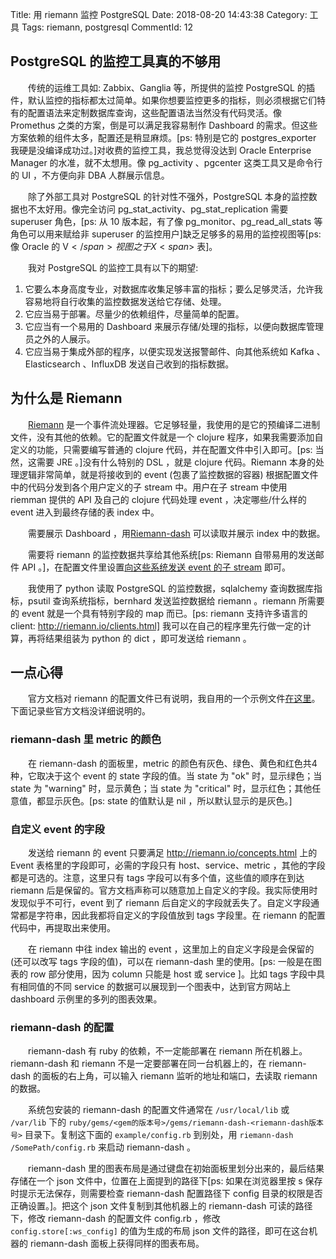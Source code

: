 Title: 用 riemann 监控 PostgreSQL
Date: 2018-08-20 14:43:38
Category: 工具
Tags: riemann, postgresql
CommentId: 12


<!-- PELICAN_END_SUMMARY -->


## PostgreSQL 的监控工具真的不够用

　　传统的运维工具如: Zabbix、Ganglia 等，所提供的监控 PostgreSQL 的插件，默认监控的指标都太过简单。如果你想要监控更多的指标，则必须根据它们特有的配置语法来定制数据库查询，这些配置语法当然没有代码灵活。像 Promethus 之类的方案，倒是可以满足我容易制作 Dashboard 的需求。但这些方案依赖的组件太多，配置还是稍显麻烦。[ps: 特别是它的 postgres_exporter 我硬是没编译成功过。]对收费的监控工具，我总觉得没达到 Oracle Enterprise Manager 的水准，就不太想用。像 pg_activity 、pgcenter 这类工具又是命令行的 UI ，不方便向非 DBA 人群展示信息。

　　除了外部工具对 PostgreSQL 的针对性不强外，PostgreSQL 本身的监控数据也不太好用。像完全访问 pg_stat_activity、pg_stat_replication 需要 superuser 角色，[ps: 从 10 版本起，有了像 pg_monitor、pg_read_all_stats 等角色可以用来赋给非 superuser 的监控用户]缺乏足够多的易用的监控视图等[ps: 像 Oracle 的 V<span>$</span> 视图之于 X<span>$</span> 表]。

　　我对 PostgreSQL 的监控工具有以下的期望:

1. 它要么本身高度专业，对数据库收集足够丰富的指标；要么足够灵活，允许我容易地将自行收集的监控数据发送给它存储、处理。
2. 它应当易于部署。尽量少的依赖组件，尽量简单的配置。
3. 它应当有一个易用的 Dashboard 来展示存储/处理的指标，以便向数据库管理员之外的人展示。
4. 它应当易于集成外部的程序，以便实现发送报警邮件、向其他系统如 Kafka 、Elasticsearch 、InfluxDB 发送自己收到的指标数据。


## 为什么是 Riemann

　　[Riemann](http://riemann.io) 是一个事件流处理器。它足够轻量，我使用的是它的预编译二进制文件，没有其他的依赖。它的配置文件就是一个 clojure 程序，如果我需要添加自定义的功能，只需要编写普通的 clojure 代码，并在配置文件中引入即可。[ps: 当然，这需要 JRE 。]没有什么特别的 DSL ，就是 clojure 代码。Riemann 本身的处理逻辑非常简单，就是将接收到的 event (包裹了监控数据的容器) 根据配置文件中的代码分发到各个用户定义的子 stream 中。用户在子 stream 中使用 riemman 提供的 API 及自己的 clojure 代码处理 event ，决定哪些/什么样的 event 进入到最终存储的表 index 中。

　　需要展示 Dashboard ，用[Riemann-dash](http://riemann.io/dashboard.html) 可以读取并展示 index 中的数据。

　　需要将 riemann 的监控数据共享给其他系统[ps: Riemann 自带易用的发送邮件 API 。]，在配置文件里设置[向这些系统发送 event 的子 stream](http://riemann.io/howto.html#integrating-with-other-systems) 即可。

　　我使用了 python 读取 PostgreSQL 的监控数据，sqlalchemy 查询数据库指标，psutil 查询系统指标，bernhard 发送监控数据给 riemann 。riemann 所需要的 event 就是一个具有特别字段的 map 而已。[ps: riemann 支持许多语言的 client: http://riemann.io/clients.html] 我可以在自己的程序里先行做一定的计算，再将结果组装为 python 的 dict ，即可发送给 riemann 。


## 一点心得

　　官方文档对 riemann 的配置文件已有说明，我自用的一个示例文件[在这里](https://gist.github.com/paxinla/39e19a4d30f4bb74c87c5dacc884165d)。下面记录些官方文档没详细说明的。

### riemann-dash 里 metric 的颜色

　　在 riemann-dash 的面板里，metric 的颜色有灰色、绿色、黄色和红色共4种，它取决于这个 event 的 state 字段的值。当 state 为 "ok" 时，显示绿色；当 state 为 "warning" 时，显示黄色；当 state 为 "critical" 时，显示红色；其他任意值，都显示灰色。[ps: state 的值默认是 nil ，所以默认显示的是灰色。]

### 自定义 event 的字段

　　发送给 riemann 的 event 只要满足 http://riemann.io/concepts.html 上的 Event 表格里的字段即可，必需的字段只有 host、service、metric ，其他的字段都是可选的。注意，这里只有 tags 字段可以有多个值，这些值的顺序在到达 riemann 后是保留的。官方文档声称可以随意加上自定义的字段。我实际使用时发现似乎不可行，event 到了 riemann 后自定义的字段就丢失了。自定义字段通常都是字符串，因此我都将自定义的字段值放到 tags 字段里。在 riemann 的配置代码中，再提取出来使用。

　　在 riemann 中往 index 输出的 event ，这里加上的自定义字段是会保留的(还可以改写 tags 字段的值)，可以在 riemann-dash 里的使用。[ps: 一般是在图表的 row 部分使用，因为 column 只能是 host 或 service ]。比如 tags 字段中具有相同值的不同 service 的数据可以展现到一个图表中，达到官方网站上 dashboard 示例里的多列的图表效果。

### riemann-dash 的配置

　　riemann-dash 有 ruby 的依赖，不一定能部署在 riemann 所在机器上。 riemann-dash 和 riemann 不是一定要部署在同一台机器上的，在 riemann-dash 的面板的右上角，可以输入 riemann 监听的地址和端口，去读取 riemann 的数据。

　　系统包安装的 riemann-dash 的配置文件通常在 `/usr/local/lib` 或 `/var/lib` 下的 `ruby/gems/<gem的版本号>/gems/riemann-dash-<riemann-dash版本号>` 目录下。复制这下面的 `example/config.rb` 到别处，用 `riemann-dash /SomePath/config.rb` 来启动 riemann-dash 。

　　riemann-dash 里的图表布局是通过键盘在初始面板里划分出来的，最后结果存储在一个 json 文件中，位置在上面提到的路径下[ps: 如果在浏览器里按 s 保存时提示无法保存，则需要检查 riemann-dash 配置路径下 config 目录的权限是否正确设置。]。把这个 json 文件复制到其他机器上的 riemann-dash 可读的路径下，修改 riemann-dash 的配置文件 config.rb ，修改 `config.store[:ws_config]` 的值为生成的布局 json 文件的路径，即可在这台机器的 riemann-dash 面板上获得同样的图表布局。
